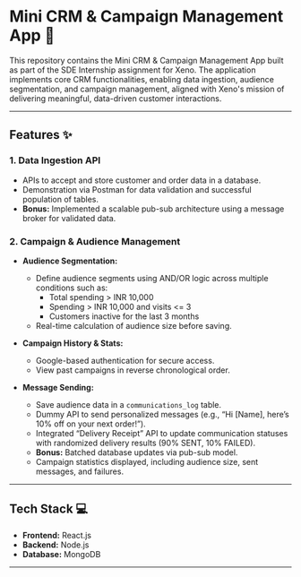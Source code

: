# Mini CRM & Campaign Management App 🚀

This repository contains the Mini CRM & Campaign Management App built as part of the SDE Internship assignment for Xeno. The application implements core CRM functionalities, enabling data ingestion, audience segmentation, and campaign management, aligned with Xeno's mission of delivering meaningful, data-driven customer interactions.

---

## Features ✨

### 1. **Data Ingestion API**  
- APIs to accept and store customer and order data in a database.  
- Demonstration via Postman for data validation and successful population of tables.  
- **Bonus:** Implemented a scalable pub-sub architecture using a message broker for validated data.

### 2. **Campaign & Audience Management**  
- **Audience Segmentation:**  
  - Define audience segments using AND/OR logic across multiple conditions such as:  
    - Total spending > INR 10,000  
    - Spending > INR 10,000 and visits <= 3  
    - Customers inactive for the last 3 months  
  - Real-time calculation of audience size before saving.  

- **Campaign History & Stats:**  
  - Google-based authentication for secure access.  
  - View past campaigns in reverse chronological order.  

- **Message Sending:**  
  - Save audience data in a `communications_log` table.  
  - Dummy API to send personalized messages (e.g., “Hi [Name], here’s 10% off on your next order!”).  
  - Integrated “Delivery Receipt” API to update communication statuses with randomized delivery results (90% SENT, 10% FAILED).  
  - **Bonus:** Batched database updates via pub-sub model.  
  - Campaign statistics displayed, including audience size, sent messages, and failures.

---

## Tech Stack 💻

- **Frontend:** React.js  
- **Backend:** Node.js  
- **Database:** MongoDB

---



